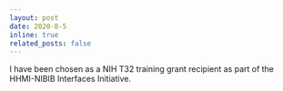 ```yaml
---
layout: post
date: 2020-8-5
inline: true
related_posts: false
---
```


I have been chosen as a NIH T32 training grant recipient as part of the HHMI-NIBIB Interfaces Initiative.

